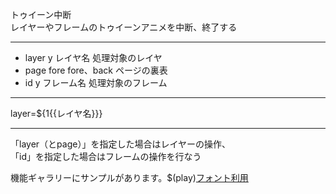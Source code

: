 トゥイーン中断  
レイヤーやフレームのトゥイーンアニメを中断、終了する

***
- layer	y		レイヤ名	処理対象のレイヤ
- page		fore	fore、back	ページの裏表
- id	y		フレーム名	処理対象のフレーム

***
layer=${1{{レイヤ名}}}

***
「layer（とpage）」を指定した場合はレイヤーの操作、  
「id」を指定した場合はフレームの操作を行なう

機能ギャラリーにサンプルがあります。$(play)[フォント利用](https://famibee.github.io/SKYNovel_gallery/?cur=tag_tsy)
